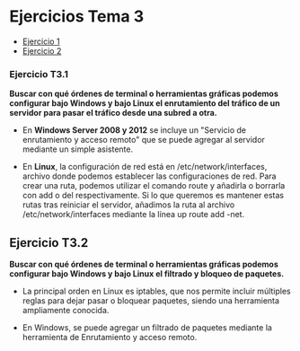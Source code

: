 # Ejercicios Tema 3

- [Ejercicio 1](#ejercicio-t31)
- [Ejercicio 2](#ejercicio-t32)

### Ejercicio T3.1 

**Buscar con qué órdenes de terminal o herramientas gráficas podemos configurar bajo Windows y bajo Linux el enrutamiento del tráfico de un servidor para pasar el tráfico desde una subred a otra.**

- En **Windows Server 2008 y 2012** se incluye un "Servicio de enrutamiento y acceso remoto" que se puede agregar al servidor mediante un simple asistente.

- En **Linux**, la configuración de red está en /etc/network/interfaces, archivo donde podemos establecer las configuraciones de red. Para crear una ruta, podemos utilizar el comando route y añadirla o borrarla con add o del respectivamente. Si lo que queremos es mantener estas rutas tras reiniciar el servidor, añadimos la ruta al archivo /etc/network/interfaces mediante la línea up route add -net. 

## Ejercicio T3.2 
**Buscar con qué órdenes de terminal o herramientas gráficas podemos configurar bajo Windows y bajo Linux el filtrado y bloqueo de paquetes.**


- La principal orden en Linux es iptables, que nos permite incluir múltiples reglas para dejar pasar o bloquear paquetes, siendo una herramienta ampliamente conocida.

- En Windows, se puede agregar un filtrado de paquetes mediante la herramienta de Enrutamiento y acceso remoto.
